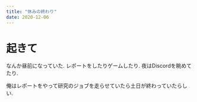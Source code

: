 ```yaml
---
title: "休みの終わり"
date: 2020-12-06
---
```


# 起きて
なんか昼前になっていた. レポートをしたりゲームしたり. 夜はDiscordを眺めてたり.

俺はレポートをやって研究のジョブを走らせていたら土日が終わっていたらしい.